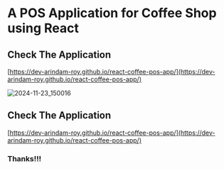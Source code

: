 # A POS Application for Coffee Shop using React

## Check The Application
[https://dev-arindam-roy.github.io/react-coffee-pos-app/](https://dev-arindam-roy.github.io/react-coffee-pos-app/)


![2024-11-23_150016](https://github.com/user-attachments/assets/a94ec0e6-8a6c-4074-b2b4-7dcd3d8cb11e)



## Check The Application
[https://dev-arindam-roy.github.io/react-coffee-pos-app/](https://dev-arindam-roy.github.io/react-coffee-pos-app/)

### Thanks!!!
